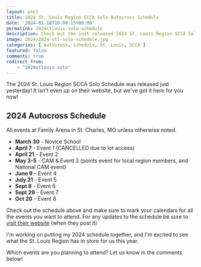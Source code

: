 ```yaml
---
layout: post
title: 2024 St. Louis Region SCCA Solo Autocross Schedule
date: '2024-01-18T10:00:15+00:00'
permalink: 2024stlouis-solo-schedule
description: Check out the just released 2024 St. Louis Region SCCA Solo Autocross Schedule
image: 2024/2024-stl-solo-schedule.jpg
categories: [ Autocross, Schedule, St. Louis, SCCA ]
featured: false
comments: true
redirect_from:
    - "2024stlouis-solo"
---
```

The 2024 St. Louis Region SCCA Solo Schedule was released just yesterday! It isn't even up on their website, but we've got it here for you now! 

## 2024 Autocross Schedule
All events at Family Arena in St. Charles, MO unless otherwise noted.

- **March 30** - Novice School
- **April 7** - Event 1 (CANCELLED due to lot access)
- **April 21** - Event 2
- **May 3-5** - CAM & Event 3 (points event for local region members, and National CAM event)
- **June 9** - Event 4
- **July 21** - Event 5
- **Sept 8** - Event 6
- **Sept 29** - Event 7
- **Oct 20** - Event 8

Check out the schedule above and make sure to mark your calendars for all the events you want to attend. For any updates to the schedule be sure to [visit their website](https://solo.stlscca.org/schedule/) (when they post it) 

I'm working on putting my 2024 schedule together, and I'm excited to see what the St. Louis Region has in store for us this year.

Which events are you planning to attend? Let us know in the comments below!

